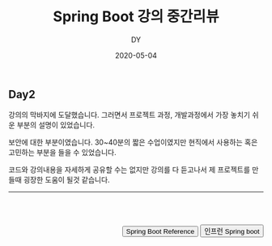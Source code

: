 ﻿---
layout: post
title:  "Spring Boot 강의 중간리뷰 "
date:   2020-05-04
author: DY
comments: true
categories: Daily
---


## Day2

강의의 막바지에 도달했습니다. 그러면서 프로젝트 과정, 개발과정에서 가장 놓치기 쉬운 부분의 설명이 
있었습니다.

보안에 대한 부분이였습니다. 30~40분의 짧은 수업이였지만 현직에서 사용하는 혹은 고민하는 부분을
들을 수 있었습니다. 

코드와 강의내용을 자세하게 공유할 수는 없지만 강의를 다 듣고나서 제 프로젝트를 만들때 굉장한
도움이 될것 같습니다. 


---
<div style="height: 50px;"></div>
<div style="float: right;">
  <button onclick="location.href='https://docs.spring.io/spring-boot/docs/current/reference/htmlsingle/' ">Spring Boot Reference</button> 
  <button onclick="location.href='https://www.inflearn.com/course/%EC%8A%A4%ED%94%84%EB%A7%81%EB%B6%80%ED%8A%B8' ">인프런 Spring boot</button>
</div>
